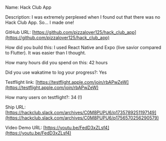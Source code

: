 Name: Hack Club App

Description: I was extremely perplexed when I found out that there was no Hack Club App. So... I made one!

GitHub URL: [https://github.com/pizzalover125/hack_club_app](https://github.com/pizzalover125/hack_club_app)

How did you build this: I used React Native and Expo (live savior compared to Flutter). It was easier than I thought.

How many hours did you spend on this: 42 hours

Did you use wakatime to log your progress?: Yes

Testflight link: [https://testflight.apple.com/join/rbAPwZeW](https://testflight.apple.com/join/rbAPwZeW)

How many users on testflight?: 34 (!)

Ship URL: [https://hackclub.slack.com/archives/C0M8PUPU6/p1735789251197149](https://hackclub.slack.com/archives/C0M8PUPU6/p1756570256290579)

Video Demo URL: [https://youtu.be/FedD3xZLsf4](https://youtu.be/FedD3xZLsf4)
